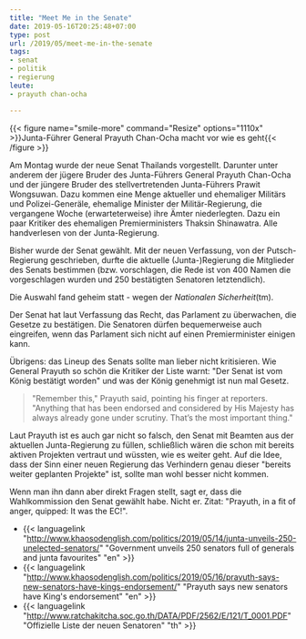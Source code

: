 ```yaml
---
title: "Meet Me in the Senate"
date: 2019-05-16T20:25:48+07:00
type: post
url: /2019/05/meet-me-in-the-senate
tags:
- senat
- politik
- regierung
leute:
- prayuth chan-ocha

---
```


{{< figure name="smile-more" command="Resize" options="1110x" >}}Junta-Führer General Prayuth Chan-Ocha macht vor wie es geht{{< /figure >}}

Am Montag wurde der neue Senat Thailands vorgestellt. Darunter unter anderem der j&uuml;gere Bruder des Junta-F&uuml;hrers General Prayuth Chan-Ocha und der j&uuml;ngere Bruder des stellvertretenden Junta-F&uuml;hrers Prawit Wongsuwan. Dazu kommen eine Menge aktueller und ehemaliger Milit&auml;rs und Polizei-Gener&auml;le, ehemalige Minister der Milit&auml;r-Regierung, die vergangene Woche (erwarteterweise) ihre &Auml;mter niederlegten. Dazu ein paar Kritiker des ehemaligen Premierministers Thaksin Shinawatra. Alle handverlesen von der Junta-Regierung.

Bisher wurde der Senat gew&auml;hlt. Mit der neuen Verfassung, von der Putsch-Regierung geschrieben, durfte die aktuelle (Junta-)Regierung die Mitglieder des Senats bestimmen (bzw. vorschlagen, die Rede ist von 400 Namen die vorgeschlagen wurden und 250 best&auml;tigten Senatoren letztendlich).

Die Auswahl fand geheim statt - wegen der _Nationalen Sicherheit_(tm). 

Der Senat hat laut Verfassung das Recht, das Parlament zu &uuml;berwachen, die Gesetze zu best&auml;tigen. Die Senatoren d&uuml;rfen bequemerweise auch eingreifen, wenn das Parlament sich nicht auf einen Premierminister einigen kann. 

&Uuml;brigens: das Lineup des Senats sollte man lieber nicht kritisieren. Wie General Prayuth so sch&ouml;n die Kritiker der Liste warnt: "Der Senat ist vom K&ouml;nig best&auml;tigt worden" und was der K&ouml;nig genehmigt ist nun mal Gesetz.

> "Remember this," Prayuth said, pointing his finger at reporters. "Anything that has been endorsed and considered by His Majesty has always already gone under scrutiny. That’s the most important thing."

Laut Prayuth ist es auch gar nicht so falsch, den Senat mit Beamten aus der aktuellen Junta-Regierung zu f&uuml;llen, schlie&szlig;lich w&auml;ren die schon mit bereits aktiven Projekten vertraut und w&uuml;ssten, wie es weiter geht. Auf die Idee, dass der Sinn einer neuen Regierung das Verhindern genau dieser "bereits weiter geplanten Projekte" ist, sollte man wohl besser nicht kommen. 
<!--lint disable write-good-->
Wenn man ihn dann aber direkt Fragen stellt, sagt er, dass die Wahlkommission den Senat gew&auml;hlt habe. Nicht er. Zitat: "Prayuth, in a fit of anger, quipped: It was the EC!".

-   {{< languagelink "http://www.khaosodenglish.com/politics/2019/05/14/junta-unveils-250-unelected-senators/" "Government unveils 250 senators full of generals and junta favourites" "en" >}}
-   {{< languagelink "http://www.khaosodenglish.com/politics/2019/05/16/prayuth-says-new-senators-have-kings-endorsement/" "Prayuth says new senators have King's endorsement" "en" >}}
-   {{< languagelink "http://www.ratchakitcha.soc.go.th/DATA/PDF/2562/E/121/T_0001.PDF" "Offizielle Liste der neuen Senatoren" "th" >}}


